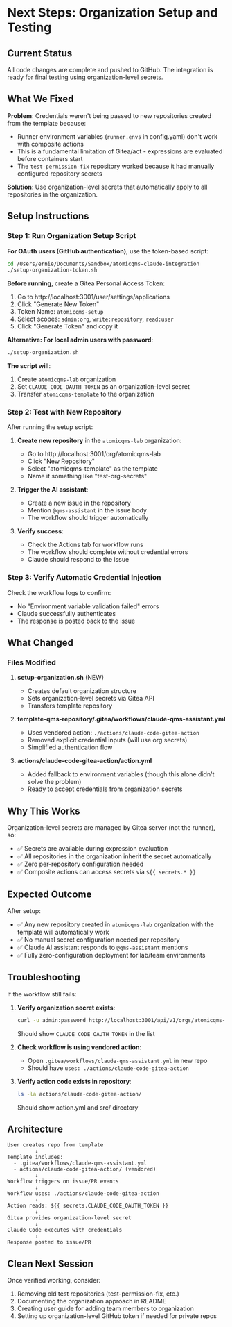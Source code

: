 # Next Steps: Organization Setup and Testing

## Current Status

All code changes are complete and pushed to GitHub. The integration is ready for final testing using organization-level secrets.

## What We Fixed

**Problem**: Credentials weren't being passed to new repositories created from the template because:
- Runner environment variables (`runner.envs` in config.yaml) don't work with composite actions
- This is a fundamental limitation of Gitea/act - expressions are evaluated before containers start
- The `test-permission-fix` repository worked because it had manually configured repository secrets

**Solution**: Use organization-level secrets that automatically apply to all repositories in the organization.

## Setup Instructions

### Step 1: Run Organization Setup Script

**For OAuth users (GitHub authentication)**, use the token-based script:

```bash
cd /Users/ernie/Documents/Sandbox/atomicqms-claude-integration
./setup-organization-token.sh
```

**Before running**, create a Gitea Personal Access Token:
1. Go to http://localhost:3001/user/settings/applications
2. Click "Generate New Token"
3. Token Name: `atomicqms-setup`
4. Select scopes: `admin:org`, `write:repository`, `read:user`
5. Click "Generate Token" and copy it

**Alternative: For local admin users with password**:

```bash
./setup-organization.sh
```

**The script will**:
1. Create `atomicqms-lab` organization
2. Set `CLAUDE_CODE_OAUTH_TOKEN` as an organization-level secret
3. Transfer `atomicqms-template` to the organization

### Step 2: Test with New Repository

After running the setup script:

1. **Create new repository** in the `atomicqms-lab` organization:
   - Go to http://localhost:3001/org/atomicqms-lab
   - Click "New Repository"
   - Select "atomicqms-template" as the template
   - Name it something like "test-org-secrets"

2. **Trigger the AI assistant**:
   - Create a new issue in the repository
   - Mention `@qms-assistant` in the issue body
   - The workflow should trigger automatically

3. **Verify success**:
   - Check the Actions tab for workflow runs
   - The workflow should complete without credential errors
   - Claude should respond to the issue

### Step 3: Verify Automatic Credential Injection

Check the workflow logs to confirm:
- No "Environment variable validation failed" errors
- Claude successfully authenticates
- The response is posted back to the issue

## What Changed

### Files Modified

1. **setup-organization.sh** (NEW)
   - Creates default organization structure
   - Sets organization-level secrets via Gitea API
   - Transfers template repository

2. **template-qms-repository/.gitea/workflows/claude-qms-assistant.yml**
   - Uses vendored action: `./actions/claude-code-gitea-action`
   - Removed explicit credential inputs (will use org secrets)
   - Simplified authentication flow

3. **actions/claude-code-gitea-action/action.yml**
   - Added fallback to environment variables (though this alone didn't solve the problem)
   - Ready to accept credentials from organization secrets

## Why This Works

Organization-level secrets are managed by Gitea server (not the runner), so:
- ✅ Secrets are available during expression evaluation
- ✅ All repositories in the organization inherit the secret automatically
- ✅ Zero per-repository configuration needed
- ✅ Composite actions can access secrets via `${{ secrets.* }}`

## Expected Outcome

After setup:
- ✅ Any new repository created in `atomicqms-lab` organization with the template will automatically work
- ✅ No manual secret configuration needed per repository
- ✅ Claude AI assistant responds to `@qms-assistant` mentions
- ✅ Fully zero-configuration deployment for lab/team environments

## Troubleshooting

If the workflow still fails:

1. **Verify organization secret exists**:
   ```bash
   curl -u admin:password http://localhost:3001/api/v1/orgs/atomicqms-lab/actions/secrets
   ```
   Should show `CLAUDE_CODE_OAUTH_TOKEN` in the list

2. **Check workflow is using vendored action**:
   - Open `.gitea/workflows/claude-qms-assistant.yml` in new repo
   - Should have `uses: ./actions/claude-code-gitea-action`

3. **Verify action code exists in repository**:
   ```bash
   ls -la actions/claude-code-gitea-action/
   ```
   Should show action.yml and src/ directory

## Architecture

```
User creates repo from template
         ↓
Template includes:
  - .gitea/workflows/claude-qms-assistant.yml
  - actions/claude-code-gitea-action/ (vendored)
         ↓
Workflow triggers on issue/PR events
         ↓
Workflow uses: ./actions/claude-code-gitea-action
         ↓
Action reads: ${{ secrets.CLAUDE_CODE_OAUTH_TOKEN }}
         ↓
Gitea provides organization-level secret
         ↓
Claude Code executes with credentials
         ↓
Response posted to issue/PR
```

## Clean Next Session

Once verified working, consider:
1. Removing old test repositories (test-permission-fix, etc.)
2. Documenting the organization approach in README
3. Creating user guide for adding team members to organization
4. Setting up organization-level GitHub token if needed for private repos
